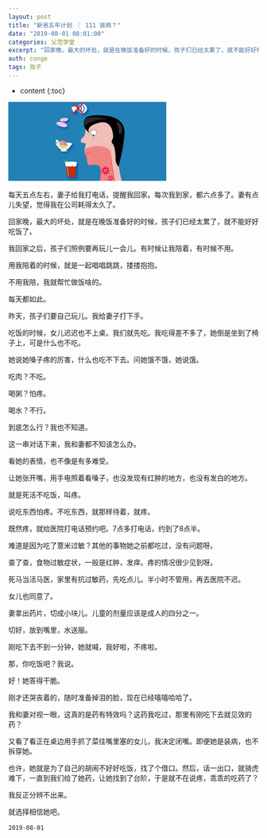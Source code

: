 ```yaml
---
layout: post
title: "新爸五年计划 ｜ 111 装病？"
date: "2019-08-01 08:01:00"
categories: 父范学堂
excerpt: "回家晚，最大的坏处，就是在晚饭准备好的时候，孩子们已经太累了，就不能好好吃饭了..."
auth: conge
tags: 孩子
---
```

* content
{:toc}

![ ](/assets/images/父范学堂/118382-cdfde7106306aed0.png)

每天五点左右，妻子给我打电话，提醒我回家。每次我到家，都六点多了。妻有点儿失望，觉得我在公司耗得太久了。

回家晚，最大的坏处，就是在晚饭准备好的时候，孩子们已经太累了，就不能好好吃饭了。

我回家之后，孩子们照例要再玩儿一会儿。有时候让我陪着，有时候不用。

用我陪着的时候，就是一起唱唱跳跳，搂搂抱抱。

不用我陪，我就帮忙做饭啥的。

每天都如此。

昨天，孩子们要自己玩儿。我给妻子打下手。

吃饭的时候，女儿迟迟也不上桌。我们就先吃。我吃得差不多了，她倒是坐到了椅子上，可是什么也不吃。

她说她嗓子疼的厉害，什么也吃不下去。问她饿不饿，她说饿。

吃肉？不吃。

喝粥？怕疼。

喝水？不行。

到底怎么行？我也不知道。

这一串对话下来，我和妻都不知该怎么办。

看她的表情，也不像是有多难受。

让她张开嘴，用手电照着看嗓子，也没发现有红肿的地方，也没有发白的地方。

就是死活不吃饭，叫疼。

说吃东西怕疼。不吃东西，就那样待着，就疼。

既然疼，就给医院打电话预约吧。7点多打电话，约到了8点半。

难道是因为吃了薏米过敏？其他的事物她之前都吃过，没有问题呀。

查了查，食物过敏症状，一般是红肿，发痒。疼的情况很少见到呀。

死马当活马医，家里有抗过敏药，先吃点儿。半小时不管用，再去医院不迟。

女儿也同意了。

妻拿出药片，切成小块儿。儿童的剂量应该是成人的四分之一。

切好，放到嘴里，水送服。

刚吃下去不到一分钟，她就喊，我好啦，不疼啦。

那，你吃饭吧？我说。

好！她答得干脆。

刚才还哭丧着的，随时准备掉泪的脸，现在已经嘻嘻哈哈了。

我和妻对视一眼，这真的是药有特效吗？这药我吃过，那里有刚吃下去就见效的药？

又看了看正在桌边用手抓了菜往嘴里塞的女儿，我决定闭嘴。即便她是装病，也不拆穿她。

也许，她就是为了自己的胡闹不好好吃饭，找了个借口。然后，话一出口，就骑虎难下，一直到我们给了她药，让她找到了台阶，于是就不在说疼，乖乖的吃药了？

我反正分辨不出来。

就选择相信她吧。



```
2019-08-01
```
